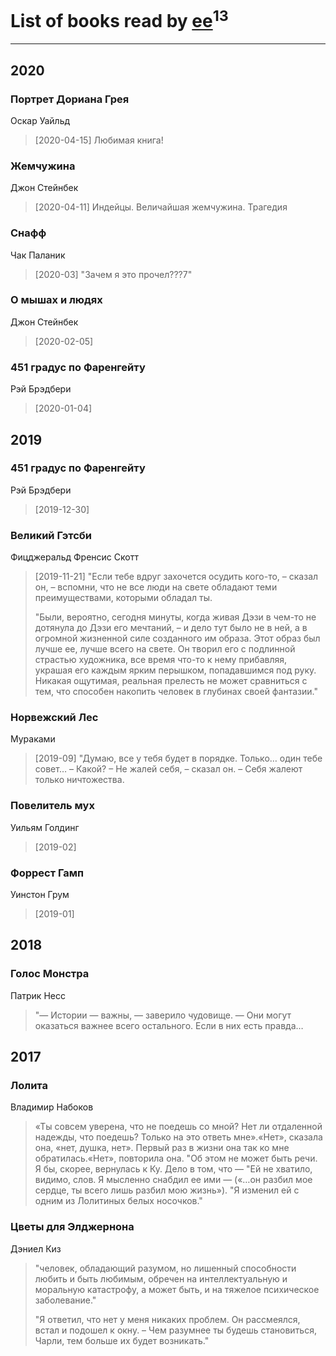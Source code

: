 # List of books read by [ee](https://my.mail.ru/mail/frodzhers/)<sup>13</sup>
---

## 2020

### Портрет Дориана Грея
Оскар Уайльд
> [2020-04-15] Любимая книга!


### Жемчужина
Джон Стейнбек
> [2020-04-11] Индейцы. Величайшая жемчужина. Трагедия


### Снафф
Чак Паланик
> [2020-03] "Зачем я это прочел???7"


### О мышах и людях
Джон Стейнбек
> [2020-02-05] 


### 451 градус по Фаренгейту
Рэй Брэдбери
> [2020-01-04] 



## 2019

### 451 градус по Фаренгейту
Рэй Брэдбери
> [2019-12-30] 


### Великий Гэтсби
Фицджеральд Френсис Скотт
> [2019-11-21] "Если тебе вдруг захочется осудить кого-то, – сказал он, – вспомни, что не все люди на свете обладают теми преимуществами, которыми обладал ты.
> 
> "Были, вероятно, сегодня минуты, когда живая Дэзи в чем-то не дотянула до Дэзи его мечтаний, – и дело тут было не в ней, а в огромной жизненной силе созданного им образа. Этот образ был лучше ее, лучше всего на свете. Он творил его с подлинной страстью художника, все время что-то к нему прибавляя, украшая его каждым ярким перышком, попадавшимся под руку. Никакая ощутимая, реальная прелесть не может сравниться с тем, что способен накопить человек в глубинах своей фантазии."


### Норвежский Лес
Мураками
> [2019-09] "Думаю, все у тебя будет в порядке. Только… один тебе совет… – Какой? – Не жалей себя, – сказал он. – Себя жалеют только ничтожества.


### Повелитель мух
Уильям Голдинг
> [2019-02] 


### Форрест Гамп
Уинстон Грум
> [2019-01] 



## 2018

### Голос Монстра
Патрик Несс
> "— Истории — важны, — заверило чудовище. — Они могут оказаться важнее всего остального. Если в них есть правда…



## 2017

### Лолита
Владимир Набоков
> «Ты совсем уверена, что не поедешь со мной? Нет ли отдаленной надежды, что поедешь? Только на это ответь мне».«Нет», сказала она, «нет, душка, нет». Первый раз в жизни она так ко мне обратилась.«Нет», повторила она. "Об этом не может быть речи. Я бы, скорее, вернулась к Ку. Дело в том, что — "Ей не хватило, видимо, слов. Я мысленно снабдил ее ими — («…он разбил мое сердце, ты всего лишь разбил мою жизнь»).
> "Я изменил ей с одним из Лолитиных белых носочков."


### Цветы для Элджернона
Дэниел Киз
> "человек, обладающий разумом, но лишенный способности любить и быть любимым, обречен на интеллектуальную и моральную катастрофу, а может быть, и на тяжелое психическое заболевание."
> 
> "Я ответил, что нет у меня никаких проблем. Он рассмеялся, встал и подошел к окну. – Чем разумнее ты будешь становиться, Чарли, тем больше их будет возникать."



